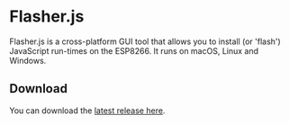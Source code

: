 # Flasher.js

Flasher.js is a cross-platform GUI tool that allows you to install (or 'flash') JavaScript run-times on the ESP8266. It runs on macOS, Linux and Windows.

## Download

You can download the [latest release here](https://github.com/thingsSDK/flasher.js/releases).



